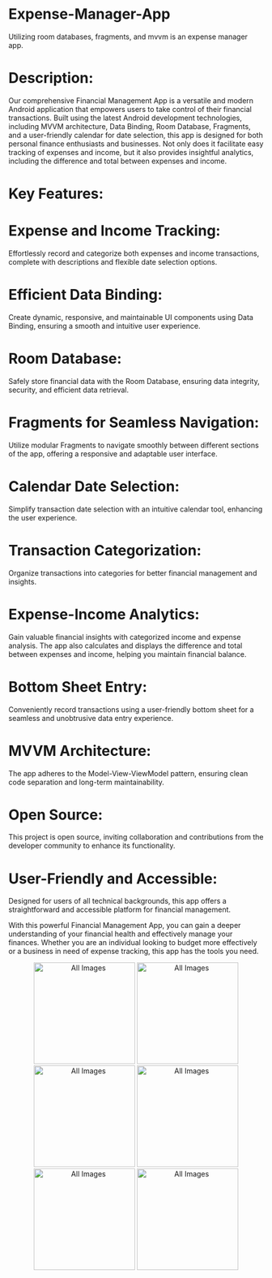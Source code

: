 # Expense-Manager-App
Utilizing room databases, fragments, and mvvm is an expense manager app.  
# Description:
Our comprehensive Financial Management App is a versatile and modern Android application that empowers users to take control of their financial transactions. Built using the latest Android development technologies, including MVVM architecture, Data Binding, Room Database, Fragments, and a user-friendly calendar for date selection, this app is designed for both personal finance enthusiasts and businesses. Not only does it facilitate easy tracking of expenses and income, but it also provides insightful analytics, including the difference and total between expenses and income.

# Key Features:

# Expense and Income Tracking:
Effortlessly record and categorize both expenses and income transactions, complete with descriptions and flexible date selection options.

# Efficient Data Binding:
Create dynamic, responsive, and maintainable UI components using Data Binding, ensuring a smooth and intuitive user experience.

# Room Database: 
Safely store financial data with the Room Database, ensuring data integrity, security, and efficient data retrieval.

# Fragments for Seamless Navigation: 
Utilize modular Fragments to navigate smoothly between different sections of the app, offering a responsive and adaptable user interface.

# Calendar Date Selection:
Simplify transaction date selection with an intuitive calendar tool, enhancing the user experience.

# Transaction Categorization:
Organize transactions into categories for better financial management and insights.

# Expense-Income Analytics: 
Gain valuable financial insights with categorized income and expense analysis. The app also calculates and displays the difference and total between expenses and income, helping you maintain financial balance.

# Bottom Sheet Entry:
Conveniently record transactions using a user-friendly bottom sheet for a seamless and unobtrusive data entry experience.

# MVVM Architecture:
The app adheres to the Model-View-ViewModel pattern, ensuring clean code separation and long-term maintainability.

# Open Source: 
This project is open source, inviting collaboration and contributions from the developer community to enhance its functionality.

# User-Friendly and Accessible: 
Designed for users of all technical backgrounds, this app offers a straightforward and accessible platform for financial management.

 With this powerful Financial Management App, you can gain a deeper understanding of your financial health and effectively manage your finances. Whether you are an individual looking to budget more effectively or a business in need of expense tracking, this app has the tools you need.

 <p align="center">
  <img src="https://github.com/Noor-ulain555/Expense-Manager-App/assets/145388440/db434c4c-9a80-4fb6-b01f-1f4b6458e697" alt="All Images" width="200" />
  <img src="https://github.com/Noor-ulain555/Expense-Manager-App/assets/145388440/da1063cc-86d0-44ed-8d55-d3ba397c836d)"  alt="All Images" width="200" />
  <img src="https://github.com/Noor-ulain555/Expense-Manager-App/assets/145388440/05386174-816b-45e0-8a41-71d2bf5aaa94"  alt="All Images" width="200"/>
  <img src="https://github.com/Noor-ulain555/Expense-Manager-App/assets/145388440/55d657d8-753c-4760-95d1-3b7b0917fbf2"  alt="All Images" width="200"/>
  <img src="https://github.com/Noor-ulain555/Expense-Manager-App/assets/145388440/aa6391a0-67f1-4d4f-9cce-5b2eeed7de2c"  alt="All Images" width="200"/>
  <img src="https://github.com/Noor-ulain555/Expense-Manager-App/assets/145388440/3e74b21a-3b17-4934-82df-fc19ea31b692"  alt="All Images" width="200"/>
 </p>


